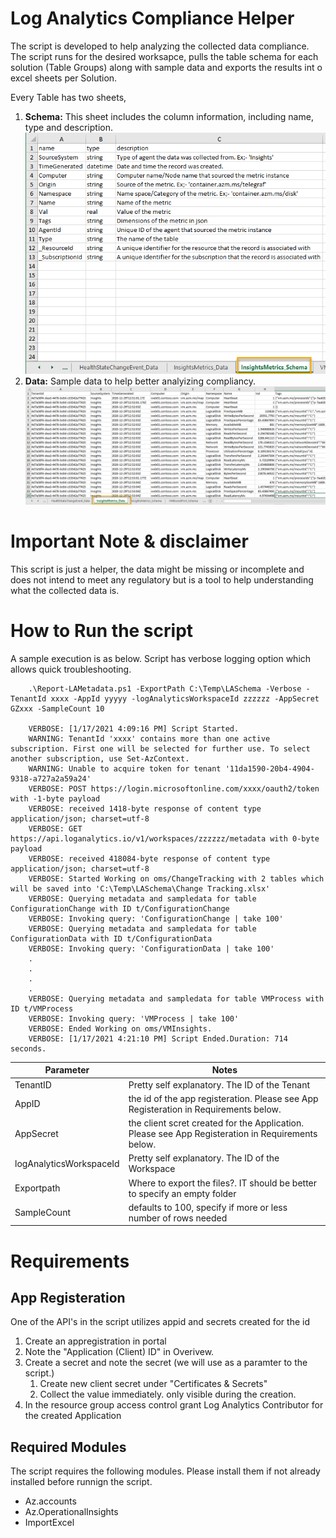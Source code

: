 # Log Analytics Compliance Helper

The script is developed to help analyzing the collected data compliance. The script runs for the desired worksapce, pulls the table schema for each solution (Table Groups) along with sample data and exports the results int o excel sheets per Solution.

Every Table has two sheets,

1. **Schema:** This sheet includes the column information, including name, type and description.
    ![Schema Sheet](/images/schemasheet.png)
1. **Data:** Sample data to help better analyizing compliancy. 
    ![Data Sheet](/images/datasheet.png)

# Important Note & disclaimer
This script is just a helper, the data might be missing or incomplete and does not intend to meet any regulatory but is a tool to help understanding what the collected data is.

# How to Run the script

A sample execution is as below. Script has verbose logging option which allows quick troubleshooting.

```
    .\Report-LAMetadata.ps1 -ExportPath C:\Temp\LASchema -Verbose -TenantId xxxx -AppId yyyyy -logAnalyticsWorkspaceId zzzzzz -AppSecret GZxxx -SampleCount 10
    
    VERBOSE: [1/17/2021 4:09:16 PM] Script Started.
    WARNING: TenantId 'xxxx' contains more than one active subscription. First one will be selected for further use. To select another subscription, use Set-AzContext.
    WARNING: Unable to acquire token for tenant '11da1590-20b4-4904-9318-a727a2a59a24'
    VERBOSE: POST https://login.microsoftonline.com/xxxx/oauth2/token with -1-byte payload
    VERBOSE: received 1418-byte response of content type application/json; charset=utf-8
    VERBOSE: GET https://api.loganalytics.io/v1/workspaces/zzzzzz/metadata with 0-byte payload
    VERBOSE: received 418084-byte response of content type application/json; charset=utf-8
    VERBOSE: Started Working on oms/ChangeTracking with 2 tables which will be saved into 'C:\Temp\LASchema\Change Tracking.xlsx'
    VERBOSE: Querying metadata and sampledata for table ConfigurationChange with ID t/ConfigurationChange
    VERBOSE: Invoking query: 'ConfigurationChange | take 100'
    VERBOSE: Querying metadata and sampledata for table ConfigurationData with ID t/ConfigurationData
    VERBOSE: Invoking query: 'ConfigurationData | take 100'
    .
    .
    .
    .
    VERBOSE: Querying metadata and sampledata for table VMProcess with ID t/VMProcess
    VERBOSE: Invoking query: 'VMProcess | take 100'
    VERBOSE: Ended Working on oms/VMInsights.
    VERBOSE: [1/17/2021 4:21:10 PM] Script Ended.Duration: 714 seconds.
```

|Parameter| Notes|
|-----|----|
|TenantID|Pretty self explanatory. The ID of the Tenant|
|AppID| the id of the app registeration. Please see App Registeration in Requirements below.|
|AppSecret| the client scret created for the Application. Please see App Registeration in Requirements below.|
|logAnalyticsWorkspaceId|Pretty self explanatory. The ID of the Workspace|
|Exportpath| Where to export the files?. IT should be better to specify an empty folder|
|SampleCount| defaults to 100, specify if more or less number of rows needed|  

# Requirements

## App Registeration
One of the API's in the script utilizes appid and secrets created for the id 
1. Create an appregistration in portal
1. Note the "Application (Client) ID" in Overivew.
1. Create a secret and note the secret (we will use as a paramter to the script.)
    1. Create new client secret under "Certificates & Secrets"
    1. Collect the value immediately. only visible during the creation.
1. In the resource group access control grant Log Analytics Contributor for the created Application  

## Required Modules

The script requires the following modules. Please install them if not already installed before runnign the script.

- Az.accounts
- Az.OperationalInsights
- ImportExcel

